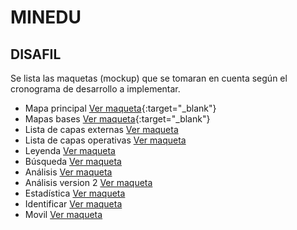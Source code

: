 # MINEDU

## DISAFIL
  Se lista las maquetas (mockup) que se tomaran en cuenta según el cronograma de desarrollo a implementar.
  
- Mapa principal [Ver maqueta](https://gisdeveloperssac.github.io/MINEDU/DISAFIL/Principal/index.html){:target="_blank"}
- Mapas bases [Ver maqueta](https://gisdeveloperssac.github.io/MINEDU/DISAFIL/MapasBases/index.html){:target="_blank"}
- Lista de capas externas [Ver maqueta](https://gisdeveloperssac.github.io/MINEDU/DISAFIL/ListaCapaExternas/index.html)
- Lista de capas operativas [Ver maqueta](https://gisdeveloperssac.github.io/MINEDU/DISAFIL/ListaCapaOperativas/index.html)
- Leyenda [Ver maqueta](https://gisdeveloperssac.github.io/MINEDU/DISAFIL/Leyenda/index.html)
- Búsqueda [Ver maqueta](https://gisdeveloperssac.github.io/MINEDU/DISAFIL/Busqueda/index.html)
- Análisis [Ver maqueta](https://gisdeveloperssac.github.io/MINEDU/DISAFIL/Analisis/index.html)
- Análisis version 2 [Ver maqueta](https://gisdeveloperssac.github.io/MINEDU/DISAFIL/Analisis_v2/index.html)
- Estadística [Ver maqueta](https://gisdeveloperssac.github.io/MINEDU/DISAFIL/Estadistica/index.html)
- Identificar [Ver maqueta](https://gisdeveloperssac.github.io/MINEDU/DISAFIL/Identificar/index.html)
- Movil [Ver maqueta](https://gisdeveloperssac.github.io/MINEDU/DISAFIL/Movil/index.html)
